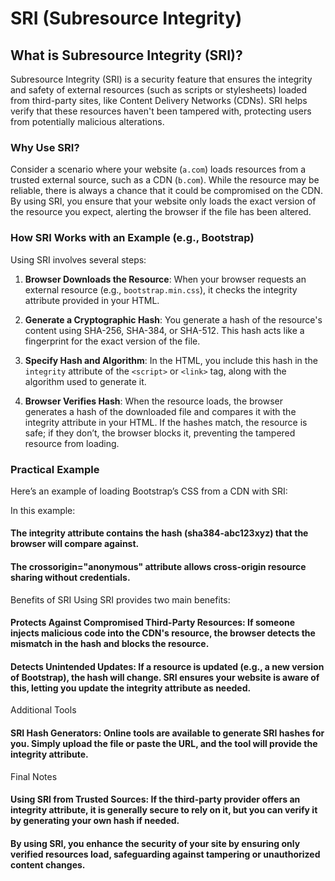 # SRI (Subresource Integrity)

## What is Subresource Integrity (SRI)?

Subresource Integrity (SRI) is a security feature that ensures the integrity and safety of external resources (such as scripts or stylesheets) loaded from third-party sites, like Content Delivery Networks (CDNs). SRI helps verify that these resources haven't been tampered with, protecting users from potentially malicious alterations.

### Why Use SRI?

Consider a scenario where your website (`a.com`) loads resources from a trusted external source, such as a CDN (`b.com`). While the resource may be reliable, there is always a chance that it could be compromised on the CDN. By using SRI, you ensure that your website only loads the exact version of the resource you expect, alerting the browser if the file has been altered.

### How SRI Works with an Example (e.g., Bootstrap)

Using SRI involves several steps:

1. **Browser Downloads the Resource**: When your browser requests an external resource (e.g., `bootstrap.min.css`), it checks the integrity attribute provided in your HTML.

2. **Generate a Cryptographic Hash**: You generate a hash of the resource's content using SHA-256, SHA-384, or SHA-512. This hash acts like a fingerprint for the exact version of the file.

3. **Specify Hash and Algorithm**: In the HTML, you include this hash in the `integrity` attribute of the `<script>` or `<link>` tag, along with the algorithm used to generate it.

4. **Browser Verifies Hash**: When the resource loads, the browser generates a hash of the downloaded file and compares it with the integrity attribute in your HTML. If the hashes match, the resource is safe; if they don’t, the browser blocks it, preventing the tampered resource from loading.

### Practical Example

Here’s an example of loading Bootstrap’s CSS from a CDN with SRI:


<link rel="stylesheet" href="https://cdn.example.com/bootstrap.min.css"
      integrity="sha384-abc123xyz" crossorigin="anonymous"> 


In this example:

#### The integrity attribute contains the hash (sha384-abc123xyz) that the browser will compare against.
#### The crossorigin="anonymous" attribute allows cross-origin resource sharing without credentials.
Benefits of SRI
Using SRI provides two main benefits:

#### Protects Against Compromised Third-Party Resources: If someone injects malicious code into the CDN's resource, the browser detects the mismatch in the hash and blocks the resource.

#### Detects Unintended Updates: If a resource is updated (e.g., a new version of Bootstrap), the hash will change. SRI ensures your website is aware of this, letting you update the integrity attribute as needed.

Additional Tools
#### SRI Hash Generators: Online tools are available to generate SRI hashes for you. Simply upload the file or paste the URL, and the tool will provide the integrity attribute.

Final Notes
#### Using SRI from Trusted Sources: If the third-party provider offers an integrity attribute, it is generally secure to rely on it, but you can verify it by generating your own hash if needed.
#### By using SRI, you enhance the security of your site by ensuring only verified resources load, safeguarding against tampering or unauthorized content changes.






